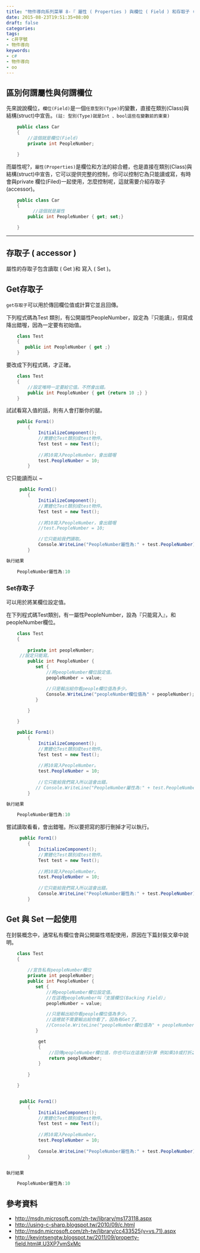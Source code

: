 ```yaml
---
title: "物件導向系列菜單 8-『 屬性 ( Properties ) 與欄位 ( Field ) 和存取子 ( accessor ) 』"
date: 2015-08-23T19:51:35+08:00
draft: false
categories:
tags: 
- c井字號
- 物件導向
keywords:
- c#
- 物件導向
- oo
---
```



## 區別何謂屬性與何謂欄位

先來說說欄位，`欄位(Field)`是一個`任意型別(Type)`的變數，直接在類別(Class)與結構(struct)中宣告。`(註: 型別(Type)就是Int 、bool這些在變數前的東東)`

```c#
	public class Car
    {
        //這個就是欄位(Field)
        private int PeopleNumber;

    }
```

而屬性呢?，`屬性(Properties)`是欄位和方法的綜合體，也是直接在類別(Class)與結構(struct)中宣告，它可以提供完整的控制，你可以控制它為只能讀或寫，有時會與private 欄位(Filed)一起使用，怎麼控制呢，這就需要介紹存取子(accessor)。

```c#
	public class Car
    {
          //這個就是屬性
        public int PeopleNumber { get; set;}

    }
```

---

## 存取子 ( accessor )

屬性的存取子包含讀取 ( Get )和 寫入 ( Set )。


## Get存取子

`get存取子`可以用於傳回欄位值或計算它並且回傳。

下列程式碼為Test 類別，有公開屬性PeopleNumber，設定為『只能讀』，但寫成降出錯喔，因為一定要有初始值。

```c#
	class Test
    {
       public int PeopleNumber { get ;}
    }
```

要改成下列程式碼，才正確。

```c#
	class Test
    {
        //設定唯時一定要給它值。不然會出錯。
        public int PeopleNumber { get {return 10 ;} }
    }
```

試試看寫入值的話，則有人會打斷你的腿。
  
```c#
  	public Form1()
        {
            InitializeComponent();
            //實體化Test類別成test物件。
            Test test = new Test();
           
            //將10寫入PeopleNumber，會出錯喔
            test.PeopleNumber = 10;
        }
```

它只能讀而以 ~

```c#
	 public Form1()
        {
            InitializeComponent();
            //實體化Test類別成test物件。
            Test test = new Test();
           
            //將10寫入PeopleNumber，會出錯喔
            //test.PeopleNumber = 10;

            //它只能給我們讀取。
            Console.WriteLine("PeopleNumber屬性為:" + test.PeopleNumber);
        }

執行結果

	PeopleNumber屬性為:10
```


### Set存取子

可以用於將某欄位設定值。

在下列程式碼Test類別，有一屬性PeopleNumber，設為『只能寫入』，和peopleNumber欄位。

```c#
 	class Test
    {
       
        private int peopleNumber;
     //設定只能寫。
        public int PeopleNumber {
           set {
               //將peopleNumber欄位設定值。
               peopleNumber = value;

               //只是輸出給你看people欄位值為多少。
               Console.WriteLine("peopleNumber欄位值為" + peopleNumber);
           }
       
        }

    }

 	public Form1()
        {
            InitializeComponent();
            //實體化Test類別成test物件。
            Test test = new Test();
           
            //將10寫入PeopleNumber。
            test.PeopleNumber = 10;
          
            //它只能給我們寫入所以這會出錯。
           // Console.WriteLine("PeopleNumber屬性為:" + test.PeopleNumber);
        }

執行結果

	PeopleNumber屬性為:10
```

嘗試讀取看看，會出錯喔。所以要把寫的那行刪掉才可以執行。

```c#	
	 public Form1()
        {
            InitializeComponent();
            //實體化Test類別成test物件。
            Test test = new Test();
           
            //將10寫入PeopleNumber。
            test.PeopleNumber = 10;
          
            //它只能給我們寫入所以這會出錯。
            Console.WriteLine("PeopleNumber屬性為:" + test.PeopleNumber);
        }
```



## Get 與 Set 一起使用

在封裝概念中，通常私有欄位會與公開屬性塔配使用，原因在下篇封裝文章中說明。
 
```c#
 	class Test
    {
       
        //宣告私有peopleNumber欄位
        private int peopleNumber;
        public int PeopleNumber {
           set {
               //將peopleNumber欄位設定值。
               //在這裡peopleNumber叫『支援欄位(Backing Field)』
               peopleNumber = value;

               //只是輸出給你看people欄位值為多少。
               //這裡就不需要輸出給你看了，因為有Get了。
               //Console.WriteLine("peopleNumber欄位值為" + peopleNumber);
           }

            get
            {
                //回傳peopleNumber欄位值，你也可以在這進行計算 例如乘10或打折之類的。
                return peopleNumber;
            }
       
        }

    }


	 public Form1()
        {
            InitializeComponent();
            //實體化Test類別成test物件。
            Test test = new Test();
           
            //將10寫入PeopleNumber。
            test.PeopleNumber = 10;
          
            Console.WriteLine("PeopleNumber屬性為:" + test.PeopleNumber);
        }


執行結果

	PeopleNumber屬性為:10
```

## 參考資料

* http://msdn.microsoft.com/zh-tw/library/ms173118.aspx
* http://using-c-sharp.blogspot.tw/2010/09/c.html
* http://msdn.microsoft.com/zh-tw/library/cc433525(v=vs.71).aspx
* http://kevintsengtw.blogspot.tw/2011/09/property-field.html#.U3XP7vmSxMc